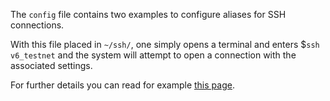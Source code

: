 The `config` file contains two examples to configure aliases for SSH connections.

With this file placed in `~/ssh/`, one simply opens a terminal and enters $`ssh v6_testnet` and the system will attempt to open a connection with the associated settings.

For further details you can read for example [this page](https://linuxize.com/post/using-the-ssh-config-file/).
